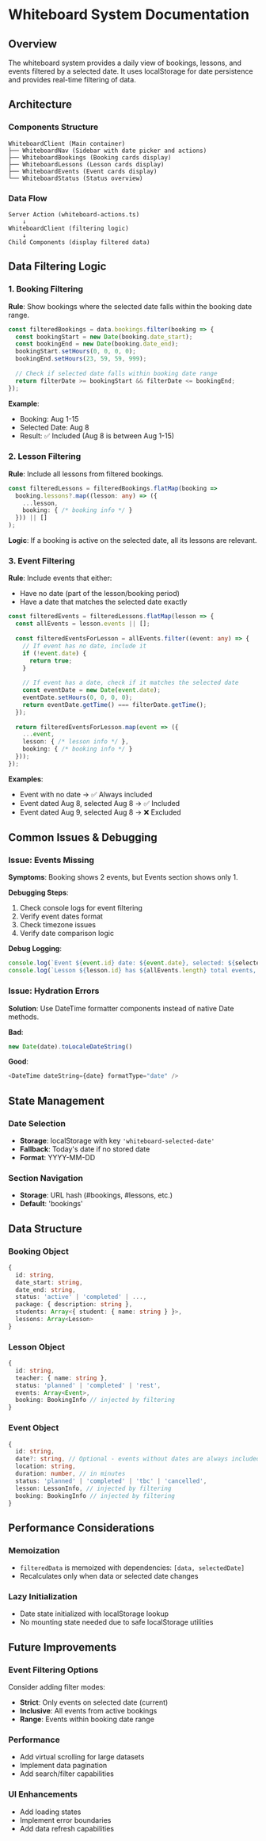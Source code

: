 # Whiteboard System Documentation

## Overview
The whiteboard system provides a daily view of bookings, lessons, and events filtered by a selected date. It uses localStorage for date persistence and provides real-time filtering of data.

## Architecture

### Components Structure
```
WhiteboardClient (Main container)
├── WhiteboardNav (Sidebar with date picker and actions)
├── WhiteboardBookings (Booking cards display)
├── WhiteboardLessons (Lesson cards display)  
├── WhiteboardEvents (Event cards display)
└── WhiteboardStatus (Status overview)
```

### Data Flow
```
Server Action (whiteboard-actions.ts)
    ↓
WhiteboardClient (filtering logic)
    ↓
Child Components (display filtered data)
```

## Data Filtering Logic

### 1. Booking Filtering
**Rule**: Show bookings where the selected date falls within the booking date range.

```typescript
const filteredBookings = data.bookings.filter(booking => {
  const bookingStart = new Date(booking.date_start);
  const bookingEnd = new Date(booking.date_end);
  bookingStart.setHours(0, 0, 0, 0);
  bookingEnd.setHours(23, 59, 59, 999);
  
  // Check if selected date falls within booking date range
  return filterDate >= bookingStart && filterDate <= bookingEnd;
});
```

**Example**: 
- Booking: Aug 1-15
- Selected Date: Aug 8
- Result: ✅ Included (Aug 8 is between Aug 1-15)

### 2. Lesson Filtering
**Rule**: Include all lessons from filtered bookings.

```typescript
const filteredLessons = filteredBookings.flatMap(booking => 
  booking.lessons?.map((lesson: any) => ({
    ...lesson,
    booking: { /* booking info */ }
  })) || []
);
```

**Logic**: If a booking is active on the selected date, all its lessons are relevant.

### 3. Event Filtering
**Rule**: Include events that either:
- Have no date (part of the lesson/booking period)
- Have a date that matches the selected date exactly

```typescript
const filteredEvents = filteredLessons.flatMap(lesson => {
  const allEvents = lesson.events || [];
  
  const filteredEventsForLesson = allEvents.filter((event: any) => {
    // If event has no date, include it
    if (!event.date) {
      return true;
    }
    
    // If event has a date, check if it matches the selected date
    const eventDate = new Date(event.date);
    eventDate.setHours(0, 0, 0, 0);
    return eventDate.getTime() === filterDate.getTime();
  });
  
  return filteredEventsForLesson.map(event => ({
    ...event,
    lesson: { /* lesson info */ },
    booking: { /* booking info */ }
  }));
});
```

**Examples**:
- Event with no date → ✅ Always included
- Event dated Aug 8, selected Aug 8 → ✅ Included
- Event dated Aug 9, selected Aug 8 → ❌ Excluded

## Common Issues & Debugging

### Issue: Events Missing
**Symptoms**: Booking shows 2 events, but Events section shows only 1.

**Debugging Steps**:
1. Check console logs for event filtering
2. Verify event dates format
3. Check timezone issues
4. Verify date comparison logic

**Debug Logging**:
```typescript
console.log(`Event ${event.id} date: ${event.date}, selected: ${selectedDate}, matches: ${matches}`);
console.log(`Lesson ${lesson.id} has ${allEvents.length} total events, ${filteredEventsForLesson.length} filtered events`);
```

### Issue: Hydration Errors
**Solution**: Use DateTime formatter components instead of native Date methods.

**Bad**:
```typescript
new Date(date).toLocaleDateString()
```

**Good**:
```typescript
<DateTime dateString={date} formatType="date" />
```

## State Management

### Date Selection
- **Storage**: localStorage with key `'whiteboard-selected-date'`
- **Fallback**: Today's date if no stored date
- **Format**: YYYY-MM-DD

### Section Navigation
- **Storage**: URL hash (#bookings, #lessons, etc.)
- **Default**: 'bookings'

## Data Structure

### Booking Object
```typescript
{
  id: string,
  date_start: string,
  date_end: string,
  status: 'active' | 'completed' | ...,
  package: { description: string },
  students: Array<{ student: { name: string } }>,
  lessons: Array<Lesson>
}
```

### Lesson Object
```typescript
{
  id: string,
  teacher: { name: string },
  status: 'planned' | 'completed' | 'rest',
  events: Array<Event>,
  booking: BookingInfo // injected by filtering
}
```

### Event Object
```typescript
{
  id: string,
  date?: string, // Optional - events without dates are always included
  location: string,
  duration: number, // in minutes
  status: 'planned' | 'completed' | 'tbc' | 'cancelled',
  lesson: LessonInfo, // injected by filtering
  booking: BookingInfo // injected by filtering
}
```

## Performance Considerations

### Memoization
- `filteredData` is memoized with dependencies: `[data, selectedDate]`
- Recalculates only when data or selected date changes

### Lazy Initialization
- Date state initialized with localStorage lookup
- No mounting state needed due to safe localStorage utilities

## Future Improvements

### Event Filtering Options
Consider adding filter modes:
- **Strict**: Only events on selected date (current)
- **Inclusive**: All events from active bookings
- **Range**: Events within booking date range

### Performance
- Add virtual scrolling for large datasets
- Implement data pagination
- Add search/filter capabilities

### UI Enhancements
- Add loading states
- Implement error boundaries
- Add data refresh capabilities
